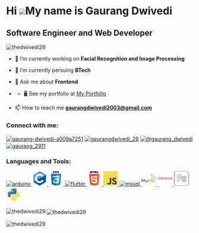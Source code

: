 Hi ![](https://user-images.githubusercontent.com/18350557/176309783-0785949b-9127-417c-8b55-ab5a4333674e.gif)My name is Gaurang Dwivedi
=======================================================================================================================================

Software Engineer and Web Developer
-----------------------------------

<p align="left"> <img src="https://komarev.com/ghpvc/?username=thedwivedi29&label=Profile%20views&color=0e75b6&style=flat" alt="thedwivedi29" /> </p>

- 🔭 I’m currently working on **Facial Recognition and Image Processing**

- 🌱 I’m currently persuing **BTech**

- 💬 Ask me about **Frontend**
- * 🖥️  See my portfolio at [My Portfolio](http://thedwivedi29.github.io/Portfolio/)

- 📫 How to reach me **gaurangdwivedi2003@gmail.com**

<h3 align="left">Connect with me:</h3>
<p align="left">
<a href="https://linkedin.com/in/gaurang-dwivedi-a009a7251" target="blank"><img align="center" src="https://raw.githubusercontent.com/rahuldkjain/github-profile-readme-generator/master/src/images/icons/Social/linked-in-alt.svg" alt="gaurang-dwivedi-a009a7251" height="30" width="40" /></a>
<a href="https://instagram.com/gaurangdwivedi_29" target="blank"><img align="center" src="https://raw.githubusercontent.com/rahuldkjain/github-profile-readme-generator/master/src/images/icons/Social/instagram.svg" alt="gaurangdwivedi_29" height="30" width="40" /></a>
<a href="https://www.hackerrank.com/@gaurang_dwivedi" target="blank"><img align="center" src="https://raw.githubusercontent.com/rahuldkjain/github-profile-readme-generator/master/src/images/icons/Social/hackerrank.svg" alt="@gaurang_dwivedi" height="30" width="40" /></a>
<a href="https://www.leetcode.com/gaurang_2911" target="blank"><img align="center" src="https://raw.githubusercontent.com/rahuldkjain/github-profile-readme-generator/master/src/images/icons/Social/leet-code.svg" alt="gaurang_2911" height="30" width="40" /></a>
</p>

<h3 align="left">Languages and Tools:</h3>
<p align="left"> <a href="https://www.arduino.cc/" target="_blank" rel="noreferrer"> <img src="https://cdn.worldvectorlogo.com/logos/arduino-1.svg" alt="arduino" width="40" height="40"/> </a> <a href="https://www.cprogramming.com/" target="_blank" rel="noreferrer"> <img src="https://raw.githubusercontent.com/devicons/devicon/master/icons/c/c-original.svg" alt="c" width="40" height="40"/> </a> <a href="https://www.w3schools.com/css/" target="_blank" rel="noreferrer"> <img src="https://raw.githubusercontent.com/devicons/devicon/master/icons/css3/css3-original-wordmark.svg" alt="css3" width="40" height="40"/> </a> <a href="https://flutter.dev" target="_blank" rel="noreferrer"> <img src="https://www.vectorlogo.zone/logos/flutterio/flutterio-icon.svg" alt="flutter" width="40" height="40"/> </a> <a href="https://www.w3.org/html/" target="_blank" rel="noreferrer"> <img src="https://raw.githubusercontent.com/devicons/devicon/master/icons/html5/html5-original-wordmark.svg" alt="html5" width="40" height="40"/> </a> <a href="https://developer.mozilla.org/en-US/docs/Web/JavaScript" target="_blank" rel="noreferrer"> <img src="https://raw.githubusercontent.com/devicons/devicon/master/icons/javascript/javascript-original.svg" alt="javascript" width="40" height="40"/> </a> <a href="https://www.microsoft.com/en-us/sql-server" target="_blank" rel="noreferrer"> <img src="https://www.svgrepo.com/show/303229/microsoft-sql-server-logo.svg" alt="mssql" width="40" height="40"/> </a> <a href="https://www.mysql.com/" target="_blank" rel="noreferrer"> <img src="https://raw.githubusercontent.com/devicons/devicon/master/icons/mysql/mysql-original-wordmark.svg" alt="mysql" width="40" height="40"/> </a> <a href="https://www.oracle.com/" target="_blank" rel="noreferrer"> <img src="https://raw.githubusercontent.com/devicons/devicon/master/icons/oracle/oracle-original.svg" alt="oracle" width="40" height="40"/> </a> <a href="https://www.photoshop.com/en" target="_blank" rel="noreferrer"> <img src="https://raw.githubusercontent.com/devicons/devicon/master/icons/photoshop/photoshop-line.svg" alt="photoshop" width="40" height="40"/> </a> <a href="https://www.python.org" target="_blank" rel="noreferrer"> <img src="https://raw.githubusercontent.com/devicons/devicon/master/icons/python/python-original.svg" alt="python" width="40" height="40"/> </a> </p>

<p><img align="left" src="https://github-readme-stats.vercel.app/api/top-langs?username=thedwivedi29&show_icons=true&locale=en&layout=compact" alt="thedwivedi29" /></p>

<p>&nbsp;<img align="center" src="https://github-readme-stats.vercel.app/api?username=thedwivedi29&show_icons=true&locale=en" alt="thedwivedi29" /></p>

<p><img align="center" src="https://github-readme-streak-stats.herokuapp.com/?user=thedwivedi29&" alt="thedwivedi29" /></p>

